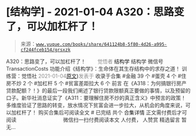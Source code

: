 # [结构学] - 2021-01-04 A320：思路变了，可以加杠杆了！

> 来源：[`www.yuque.com/books/share/641124b8-5f80-4d26-a995-cf244fceb154/grsxzk`](https://www.yuque.com/books/share/641124b8-5f80-4d26-a995-cf244fceb154/grsxzk)

<ne-p id="520f42f3293818f927861ebbd5b15da4_p_0" data-lake-id="520f42f3293818f927861ebbd5b15da4_p_0"><ne-text id="u6e2c8dbb" style="color: rgb(51, 51, 51);">A320：思路变了，可以加杠杆了！</ne-text></ne-p> <ne-p id="4df33e482660b1fcb5e7ce0c6b6273f9" data-lake-id="4df33e482660b1fcb5e7ce0c6b6273f9"><ne-text id="uf89e31fc" ne-fontsize="12" style="color: rgb(255, 255, 255);">原创</ne-text><ne-text id="ub76861cc" style="color: rgb(140, 140, 140);">觉悟者</ne-text> <ne-text id="ueb6edc5f" ne-fontsize="14">结构学</ne-text></ne-p> <ne-p id="f5e0ed6fba7a13134d61ed8b50807eba" data-lake-id="f5e0ed6fba7a13134d61ed8b50807eba"><ne-text id="u3af764eb" ne-fontsize="14" ne-bold="true" style="color: rgb(51, 51, 51);">结构学</ne-text></ne-p> <ne-p id="bff5109fe8fbe0fe45a14edb422d628b" data-lake-id="bff5109fe8fbe0fe45a14edb422d628b"><ne-text id="uc1346f36" ne-fontsize="14" style="color: rgb(51, 51, 51);">微信号</ne-text><ne-text id="ub91947e0" ne-fontsize="14" style="color: rgb(51, 51, 51);">TransactionCosts</ne-text></ne-p> <ne-p id="8902517cad018aa4336c0e96b1ce3756" data-lake-id="8902517cad018aa4336c0e96b1ce3756"><ne-text id="ue8d76cd1" ne-fontsize="14" style="color: rgb(51, 51, 51);">功能介绍</ne-text><ne-text id="u40354f95" ne-fontsize="14" style="color: rgb(51, 51, 51);">《结构学》：生命体在其生存结构中的求存之道！ 训练营：觉悟社</ne-text></ne-p> <ne-p id="db14148fcca373431b94fe4d621d4dc0" data-lake-id="db14148fcca373431b94fe4d621d4dc0"><ne-text id="u136a7dca" style="color: rgb(140, 140, 140);">2021-01-04</ne-text>[<ne-text id="ud0bbffc7" ne-fontsize="14">原文</ne-text>](https://mp.weixin.qq.com/s?__biz=MzIzMDYwOTM0Mg==&mid=2247485041&idx=1&sn=add2174fa42806f885a456a072ee4fee&chksm=e8b19ea0dfc617b6734e013f780112fdd88f28ad5312ce423fea1d75da4c3757660dab175208#rd))<ne-text id="ua93b02f9" ne-fontsize="14" style="color: rgb(140, 140, 140);">发表于</ne-text></ne-p> <ne-p id="31e55c7691d0b0eb271976da52fafbf7" data-lake-id="31e55c7691d0b0eb271976da52fafbf7"><ne-text id="u35c87bf3" style="color: rgb(51, 51, 51);">收录于合集</ne-text></ne-p> <ne-p id="ddcb6731bd5ea62ed53dd2a53814de2c" data-lake-id="ddcb6731bd5ea62ed53dd2a53814de2c"><ne-text id="u4c892583" style="color: rgb(51, 51, 51);">#金融 39 个</ne-text></ne-p> <ne-p id="81c8449ec8351873b6c9831e1b80f8c9" data-lake-id="81c8449ec8351873b6c9831e1b80f8c9"><ne-text id="ua502821b" style="color: rgb(51, 51, 51);">#蛋壳 4 个</ne-text></ne-p> <ne-p id="cd321d127d459bc6e5c1d9f3e30ba142" data-lake-id="cd321d127d459bc6e5c1d9f3e30ba142"><ne-text id="u1a106fe8" style="color: rgb(51, 51, 51);">#住房不炒 2 个</ne-text></ne-p> <ne-p id="d3ff6075376a81db390f370f1bc24118" data-lake-id="d3ff6075376a81db390f370f1bc24118"><ne-text id="ucc8d2f38" style="color: rgb(51, 51, 51);">#加杠杆 5 个</ne-text></ne-p> <ne-p id="f6251f30e227fd7d35a41595f8fdae64" data-lake-id="f6251f30e227fd7d35a41595f8fdae64"><ne-text id="uac9684f3" style="color: rgb(51, 51, 51);">#贫富差距拉大 6 个</ne-text></ne-p> <ne-p id="870164c10ee21a17a93429c2b9a47e95" data-lake-id="870164c10ee21a17a93429c2b9a47e95"><ne-text id="u15d2721d" style="color: rgb(51, 51, 51);">前言</ne-text></ne-p> <ne-p id="963a346442f0e45c69a9fbf313864bb7" data-lake-id="963a346442f0e45c69a9fbf313864bb7"><ne-text id="u4024c39b" style="color: rgb(51, 51, 51);">在《A318：为何搞银行房产贷款配额？！》的最后一段我们阐述了银行贷款限额真正要做的事情，以及预留的口子。新华社消息证实了《A311：要理解住房不炒的真正含义》中预言的政策！多维度验证了思路的转变，放水情况下贫富会进一步拉大，从机会的角度来说，可以加杠杆了！</ne-text></ne-p> <ne-p id="9def8acec7f0f98b7dc7c9d423b83aae" data-lake-id="9def8acec7f0f98b7dc7c9d423b83aae" ne-alignment="center"><ne-text id="u3a7ddf56" style="color: rgb(51, 51, 51);">购买合集后可阅读全文</ne-text></ne-p> <ne-p id="9ccb9260dee304aa7eda876a5b0293cb" data-lake-id="9ccb9260dee304aa7eda876a5b0293cb" ne-alignment="center"><ne-text id="u01b8c26b" style="color: rgb(51, 51, 51);">#</ne-text></ne-p> <ne-p id="743c9fefdb051c4a7859b0f015b94e56" data-lake-id="743c9fefdb051c4a7859b0f015b94e56" ne-alignment="center"><ne-text id="u9d230323" style="color: rgb(51, 51, 51);">已完结 共个</ne-text></ne-p> <ne-p id="c6c63f52e18dde61d328d6f46808cc7d" data-lake-id="c6c63f52e18dde61d328d6f46808cc7d" ne-alignment="center"><ne-text id="ud9977733" ne-fontsize="16">合集详情</ne-text></ne-p> <ne-p id="bfb19ddc9d52997a1d2e41ed8b22ae7d" data-lake-id="bfb19ddc9d52997a1d2e41ed8b22ae7d" ne-alignment="center"><ne-text id="u0f1bf9e3" style="color: rgb(51, 51, 51);">正文需付费后才可阅读</ne-text></ne-p> <ne-p id="0c6e82138fee67b58daf58e6af43ce1a" data-lake-id="0c6e82138fee67b58daf58e6af43ce1a" ne-alignment="center"><ne-text id="uff2e8393" style="color: rgb(255, 255, 255);">加载中</ne-text></ne-p> <ne-p id="ae6d3f276c5de14b42168f4530acfbde" data-lake-id="ae6d3f276c5de14b42168f4530acfbde" ne-alignment="center"><ne-text id="u1c3350db" style="color: rgb(255, 255, 255);"> 微信豆购买</ne-text></ne-p> <ne-p id="57f06b65283b6892b3f0200b8953ac7b" data-lake-id="57f06b65283b6892b3f0200b8953ac7b" ne-alignment="center"><ne-text id="u2805c55b" style="color: rgb(51, 51, 51);">微信扫一扫付费阅读本文</ne-text></ne-p> <ne-p id="60cb3e79fc1e5ebf810363913a530b22" data-lake-id="60cb3e79fc1e5ebf810363913a530b22" ne-alignment="center"><ne-text id="u277fa5ce" ne-fontsize="13" style="color: rgb(51, 51, 51);">人付费， 人赞赏</ne-text></ne-p> <ne-h3 id="vX6zW" data-lake-id="vX6zW"><ne-heading-ext><ne-heading-anchor></ne-heading-anchor><ne-heading-fold></ne-heading-fold></ne-heading-ext><ne-heading-content><ne-text id="uc833bcb4" ne-fontsize="16" style="color: rgb(51, 51, 51);">精选留言</ne-text></ne-heading-content></ne-h3> <ne-p id="39c6da4d2fe97e542d8673d175ad3a4a" data-lake-id="39c6da4d2fe97e542d8673d175ad3a4a"><ne-text id="uc7d241c0" style="color: rgb(51, 51, 51);">暂无...</ne-text></ne-p>